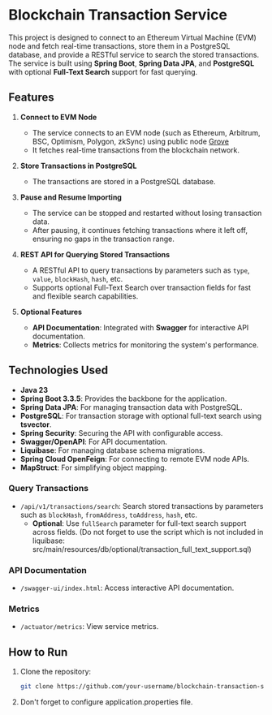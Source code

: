 # Blockchain Transaction Service

This project is designed to connect to an Ethereum Virtual Machine (EVM) node and fetch real-time transactions, store them in a PostgreSQL database, and provide a RESTful service to search the stored transactions. The service is built using **Spring Boot**, **Spring Data JPA**, and **PostgreSQL** with optional **Full-Text Search** support for fast querying.

## Features

1. **Connect to EVM Node**
   - The service connects to an EVM node (such as Ethereum, Arbitrum, BSC, Optimism, Polygon, zkSync) using public node [Grove](https://portal.grove.city)
   - It fetches real-time transactions from the blockchain network.
   
2. **Store Transactions in PostgreSQL**
   - The transactions are stored in a PostgreSQL database.
   
3. **Pause and Resume Importing**
   - The service can be stopped and restarted without losing transaction data.
   - After pausing, it continues fetching transactions where it left off, ensuring no gaps in the transaction range.

4. **REST API for Querying Stored Transactions**
   - A RESTful API to query transactions by parameters such as `type`, `value`, `blockHash`, `hash`, etc.
   - Supports optional Full-Text Search over transaction fields for fast and flexible search capabilities.
   
5. **Optional Features**
   - **API Documentation**: Integrated with **Swagger** for interactive API documentation.
   - **Metrics**: Collects metrics for monitoring the system's performance.

## Technologies Used

- **Java 23**
- **Spring Boot 3.3.5**: Provides the backbone for the application.
- **Spring Data JPA**: For managing transaction data with PostgreSQL.
- **PostgreSQL**: For transaction storage with optional full-text search using **tsvector**.
- **Spring Security**: Securing the API with configurable access.
- **Swagger/OpenAPI**: For API documentation.
- **Liquibase**: For managing database schema migrations.
- **Spring Cloud OpenFeign**: For connecting to remote EVM node APIs.
- **MapStruct**: For simplifying object mapping.
  
### Query Transactions

- `/api/v1/transactions/search`: Search stored transactions by parameters such as `blockHash`, `fromAddress`, `toAddress`, `hash`, etc.
  - **Optional**: Use `fullSearch` parameter for full-text search support across fields. (Do not forget to use the script which is not included in liquibase: src/main/resources/db/optional/transaction_full_text_support.sql)

### API Documentation

- `/swagger-ui/index.html`: Access interactive API documentation.

### Metrics

- `/actuator/metrics`: View service metrics.

## How to Run

1. Clone the repository:
   ```bash
   git clone https://github.com/your-username/blockchain-transaction-service.git

2. Don't forget to configure application.properties file.
   
